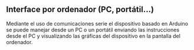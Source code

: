 ## Interface por ordenador (PC, portátil...)

Mediante el uso de comunicaciones serie el dispositivo basado en Arduino se puede manejar desde un PC o un portátil enviando las instrucciones desde el PC y visualizando las gráficas del dispositivo en la pantalla del ordenador.

